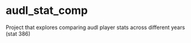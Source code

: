 # audl_stat_comp
Project that explores comparing audl player stats across different years (stat 386)
